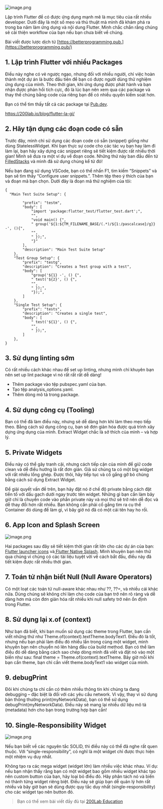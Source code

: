 ![image.png](https://images.viblo.asia/48270b6e-dbe9-4b50-a373-b21bd982a7e0.png)

Lập trình Flutter để có được ứng dụng mạnh mẽ là mục tiêu của rất nhiều developer. Dưới đây là một số mẹo và thủ thuật mà mình đã khám phá ra trong ba năm làm ứng dụng và nội dung Flutter. Minh chắc chắn rằng chúng sẽ cải thiện workflow của bạn nếu bạn chưa biết về chúng.

Bài viết được lược dịch từ [https://betterprogramming.pub.](https://betterprogramming.pub/)


## 1. Lập trình Flutter với nhiều Packages

Điều này nghe có vẻ ngược ngạo, nhưng đối với nhiều người, chỉ việc hoàn thành một dự án là bước đầu tiên để bạn có được người dùng thử nghiệm ứng dụng của mình. Theo thời gian, khi ứng dụng được phát hành và bạn nhận được phản hồi tích cực, đó là lúc bạn nên xem qua các package và thay thế chúng bằng code của riêng bạn để có nhiều quyền kiểm soát hơn.

Bạn có thể tìm thấy tất cả các package tại [Pub.dev](https://pub.dev/).

https://200lab.io/blog/flutter-la-gi/

## 2. Hãy tận dụng các đoạn code có sẵn

Trước đây, mình chỉ sử dụng các đoạn code có sẵn (snippet) giống như dùng StatelessWidget. Khi bạn thực sự code cho các tác vụ bạn hay làm đi làm lại, bạn hãy xây dựng các snippet riêng sẽ tiết kiệm được rất nhiều thời gian! Mình sẽ đưa ra một ví dụ về đoạn code. Những thứ này ban đầu đến từ [FilledStacks](https://github.com/filledstacks) và mình đã sử dụng chúng kể từ đó!

Nếu bạn đang sử dụng VSCode, bạn có thể nhấn F1, tìm kiếm “Snippets” và bạn sẽ tìm thấy “Configure user snippets.”. Thêm tệp theo ý thích của bạn và đoạn mã bạn chọn. Dưới đây là đoạn mã thử nghiệm của tôi:

```
{
  "Main Test Suite Setup": {

		"prefix": "testm",
		"body": [
			"import 'package:flutter_test/flutter_test.dart';",
			"",
			"void main() {",
			" group('${1:${TM_FILENAME_BASE/(.*)/${1:/pascalcase}/g}} -', (){",
			"",
			" });",
			"}"
		],
		"description": "Main Test Suite Setup"
	},
	"Test Group Setup": {
		"prefix": "testg",
		"description": "Creates a Test group with a test",
		"body": [
			"group('${1} -', () {",
			" test('${2}', () {",
			"",
			" });",
			"});",
		]
	},
	"Single Test Setup": {
		"prefix": "tests",
		"description": "Creates a single test",
		"body": [
			" test('${1}', () {",
			"",
			" });",
		]
	},
}
```

## 3. Sử dụng linting sớm

Có rất nhiều cách khác nhau để set up linting, nhưng mình chỉ khuyên bạn nên set up lint package vì nó rất rất rất dễ dàng!

* Thêm package vào tệp pubspec.yaml của bạn.
* Tạo tệp analysis_options.yaml.
* Thêm dòng mô tả trong package.

## 4. Sử dụng công cụ (Tooling)

Bạn có thể đã làm điều này, nhưng sẽ dễ dàng hơn khi làm theo mẹo tiếp theo. Bằng cách sử dụng công cụ, bạn sẽ đơn giản hóa được quá trình xây dựng ứng dụng của mình.  Extract Widget chắc là sở thích của mình – và hợp lý.

## 5. Private Widgets

Điều này có thể gây tranh cãi, nhưng cách tiếp cận của mình để giữ code clean và dễ điều hướng là rất đơn giản. Giả sử chúng ta có một  big widget với rất nhiều lồng ghép. Được thôi, hãy tiếp tục và cố gắng gỡ bỏ chúng bằng cách sử dụng Extract Widget.

Để giải quyết vấn đề trên, bạn hãy đặt nó ở chế độ private bằng cách đặt tiền tố với dấu gạch dưới ngay trước tên widget. Những gì bạn cần làm bây giờ chỉ là chuyển code vào phần private này và mọi thứ sẽ trở nên dễ đọc và dễ thay đổi hơn rất nhiều. Bạn không cần phải cố gắng tìm ra cụ thể Container đó dùng để làm gì, vì bây giờ nó đã có một cái tên hay ho rồi.

## 6. App Icon and Splash Screen

![image.png](https://images.viblo.asia/4dd32bc7-f08f-4952-bfd5-c603a8cfff4e.png)

Hai packages sau đây sẽ tiết kiệm thời gian rất lớn cho các dự án của bạn: [Flutter launcher icons](https://pub.dev/packages/flutter_launcher_icons) và[ Flutter Native Splash](https://pub.dev/packages/flutter_native_splash). Mình khuyên bạn nên thử qua chúng vì chúng có các tài liệu tuyệt vời về cách bắt đầu, điều này đã tiết kiệm được rất nhiều thời gian.

## 7. Toán tử nhận biết Null (Null Aware Operators)

Có một loạt các toán tử null-aware khác nhau như ??, ??=, và nhiều cái khác nữa. Dùng chúng sẽ không chỉ làm cho code của bạn trở nên rõ ràng và dễ dàng hơn mà còn đơn giản hóa rất nhiều khi null safety trở nên ổn định trong Flutter.

## 8. Sử dụng lại x.of (context)

Như bạn đã biết, khi bạn muốn sử dụng các theme trong Flutter, bạn cần viết những thứ như Theme.of(context).textTheme.bodyText1. Điều đó là tốt, nhưng nếu bạn phải làm điều đó nhiều lần trong cùng một widget, mình khuyên bạn nên chuyển nó lên hàng đầu của build method. Bạn có thể làm điều đó dễ dàng bằng cách sao chép dòng mình đã viết và đặt nó vào một biến như sau: final theme = Theme.of(context).textTheme. Bây giờ mỗi khi bạn cần theme, bạn chỉ cần viết theme.bodyText1 vào widget của mình.

## 9. debugPrint

Đôi khi chúng ta chỉ cần có thêm nhiều thông tin khi chúng ta đang debugging – đặc biệt là đối với các yêu cầu network. Vì vậy, thay vì sử dụng bản thông thường print(myNetworkData), bạn có thể sử dụng debugPrint(myNetworkData). Điều này sẽ mang lại nhiều dữ liệu mô tả (metadata) hơn cho bạn trong trường hợp bạn cần!

## 10. Single-Responsibility Widget

![image.png](https://images.viblo.asia/520c05de-17a4-44b1-a2e0-a0ee892e2cc4.png)

Nếu bạn biết về các nguyên tắc SOLID, thì điều này có thể đã nghe rất quen thuộc. Với “single-responsibility”, có nghĩ là một widget chỉ được thực hiện một nhiệm vụ duy nhất.

Không tạo ra các mega widget (widget lớn) làm nhiều việc khác nhau. Ví dụ: nếu bạn nhận thấy rằng bạn có một widget bao gồm nhiều widget khác tạo nên custom button của bạn, hãy loại bỏ điều đó. Hãy phân tách nó và biến nó thành từng widget riêng biệt. Điều này sẽ giúp bạn dễ quản lý hơn rất nhiều và bây giờ bạn sẽ dùng được quy tắc duy nhất (single-responsibility) cho các widget tạo nên button đó.

> Bạn có thể xem bài viết đầy đủ tại [200Lab Education](https://200lab.io/blog/lap-trinh-flutter-10-meo-tang-nang-suat/)
>